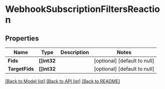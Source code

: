 # WebhookSubscriptionFiltersReaction

## Properties
Name | Type | Description | Notes
------------ | ------------- | ------------- | -------------
**Fids** | **[]int32** |  | [optional] [default to null]
**TargetFids** | **[]int32** |  | [optional] [default to null]

[[Back to Model list]](../README.md#documentation-for-models) [[Back to API list]](../README.md#documentation-for-api-endpoints) [[Back to README]](../README.md)


